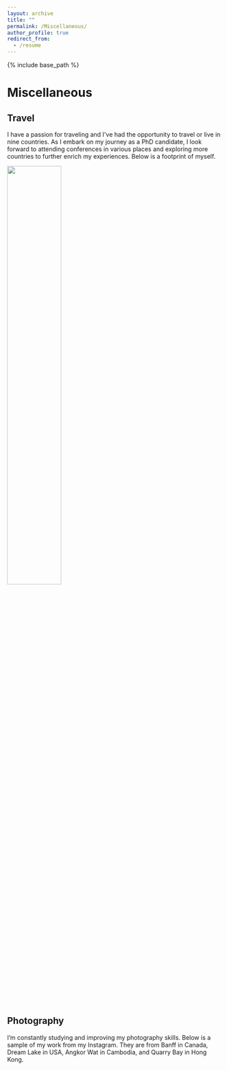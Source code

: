 ```yaml
---
layout: archive
title: ""
permalink: /Miscellaneous/
author_profile: true
redirect_from:
  - /resume
---
```


{% include base_path %}

# Miscellaneous

## Travel
I have a passion for traveling and I've had the opportunity to travel or live in nine countries. As I embark on my journey as a PhD candidate, I look forward to attending conferences in various places and exploring more countries to further enrich my experiences. Below is a footprint of myself.

<img src="https://baikunleng.github.io/images/Rplot.jpg" width="50%"/>



## Photography
I’m constantly studying and improving my photography skills. Below is a sample of my work from my Instagram. They are from Banff in Canada, Dream Lake in USA, Angkor Wat in Cambodia, and Quarry Bay in Hong Kong.







